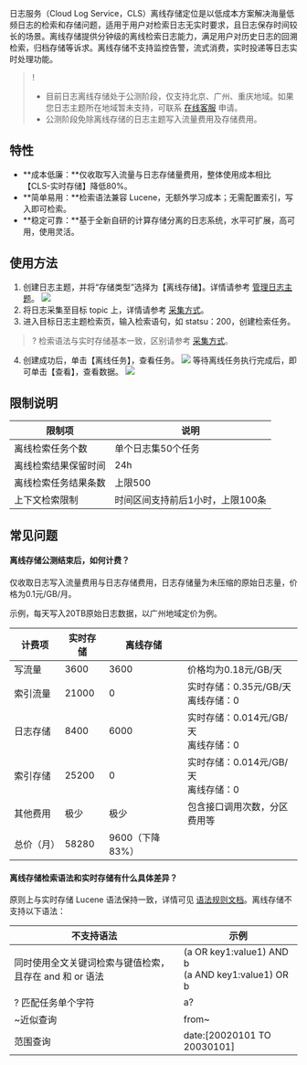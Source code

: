 
日志服务（Cloud Log Service，CLS）离线存储定位是以低成本方案解决海量低频日志的检索和存储问题，适用于用户对检索日志无实时要求，且日志保存时间较长的场景。离线存储提供分钟级的离线检索日志能力，满足用户对历史日志的回溯检索，归档存储等诉求。离线存储不支持监控告警，流式消费，实时投递等日志实时处理功能。

>!
> - 目前日志离线存储处于公测阶段，仅支持北京、广州、重庆地域。如果您日志主题所在地域暂未支持，可联系 [在线客服](https://cloud.tencent.com/act/event/Online_service) 申请。
> - 公测阶段免除离线存储的日志主题写入流量费用及存储费用。
> 

## 特性

- **成本低廉：**仅收取写入流量与日志存储量费用，整体使用成本相比【CLS-实时存储】降低80%。
- **简单易用：**检索语法兼容 Lucene，无额外学习成本；无需配置索引，写入即可检索。
- **稳定可靠：**基于全新自研的计算存储分离的日志系统，水平可扩展，高可用，使用灵活。

## 使用方法

1. 创建日志主题，并将“存储类型”选择为【离线存储】。详情请参考 [管理日志主题](https://cloud.tencent.com/document/product/614/41035)。
![](https://main.qcloudimg.com/raw/0b9779c1d1bf0f0bdd0de41311cfb8d8.png)
2. 将日志采集至目标 topic 上，详情请参考 [采集方式](https://cloud.tencent.com/document/product/614/12502)。
3. 进入目标日志主题检索页，输入检索语句，如 statsu：200，创建检索任务。
>? 检索语法与实时存储基本一致，区别请参考 [采集方式](https://cloud.tencent.com/document/product/614/12502)。
>
4. 创建成功后，单击【离线任务】，查看任务。
![](https://main.qcloudimg.com/raw/021397c3e337cffb6c580508693d4af5.png)
等待离线任务执行完成后，即可单击【查看】，查看数据。
![](https://main.qcloudimg.com/raw/63dd79b54539ce0df9c2e4ad2a3e61de.png)


## 限制说明

| 限制项               | 说明                             |
| -------------------- | -------------------------------- |
| 离线检索任务个数     | 单个日志集50个任务               |
| 离线检索结果保留时间 | 24h                              |
| 离线检索任务结果条数 | 上限500                          |
| 上下文检索限制       | 时间区间支持前后1小时，上限100条 |


## 常见问题

#### 离线存储公测结束后，如何计费？

仅收取日志写入流量费用与日志存储费用，日志存储量为未压缩的原始日志量，价格为0.1元/GB/月。

示例，每天写入20TB原始日志数据，以广州地域定价为例。

| 计费项     | 实时存储 | 离线存储        |                                          |
| ---------- | -------- | --------------- | ---------------------------------------- |
| 写流量     | 3600     | 3600            | 价格均为0.18元/GB/天                     |
| 索引流量   | 21000    | 0               | 实时存储：0.35元/GB/天<br />离线存储：0  |
| 日志存储   | 8400     | 6000            | 实时存储：0.014元/GB/天<br />离线存储：0 |
| 索引存储   | 25200    | 0               | 实时存储：0.014元/GB/天<br />离线存储：0 |
| 其他费用   | 极少     | 极少            | 包含接口调用次数，分区费用等             |
| 总价（月） | 58280    | 9600（下降83%） |                                          |


#### 离线存储检索语法和实时存储有什么具体差异？

原则上与实时存储 Lucene 语法保持一致，详情可见 [语法规则文档](https://cloud.tencent.com/document/product/614/47044)。离线存储不支持以下语法：

| 不支持语法                                          | 示例                                                   |
| --------------------------------------------------- | ------------------------------------------------------ |
| 同时使用全文关键词检索与键值检索，且存在 and 和 or 语法 | (a OR key1:value1) AND b<br />(a AND key1:value1) OR b |
| ? 匹配任务单个字符                                  | a?                                                     |
| ~近似查询                                           | from~                                                  |
| 范围查询                                            | date:[20020101 TO 20030101]                            |

   





